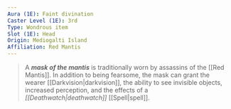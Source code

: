 ```yaml
---
Aura (1E): Faint divination
Caster Level (1E): 3rd
Type: Wondrous item
Slot (1E): Head
Origin: Mediogalti Island
Affiliation: Red Mantis
---
```


> A ***mask of the mantis*** is traditionally worn by assassins of the [[Red Mantis]]. In addition to being fearsome, the mask can grant the wearer [[Darkvision|darkvision]], the ability to see invisible objects, increased perception, and the effects of a *[[Deathwatch|deathwatch]]* [[Spell|spell]].







